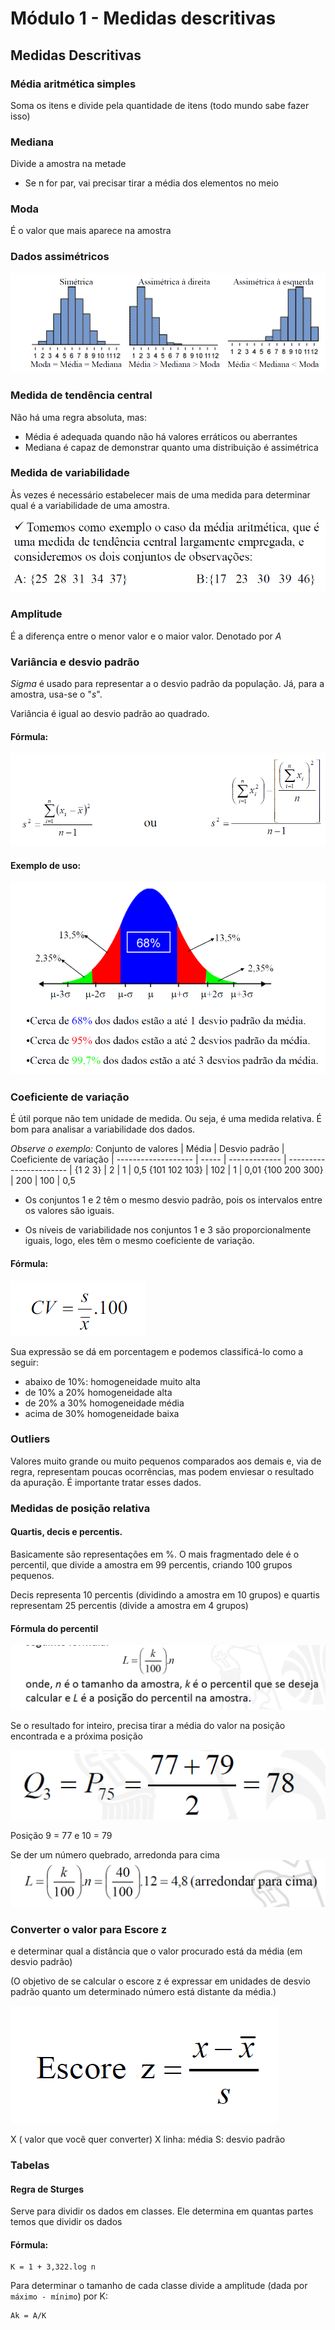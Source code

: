 # Módulo 1 - Medidas descritivas
## Medidas Descritivas
### Média aritmética simples
Soma os itens e divide pela quantidade de itens (todo mundo sabe fazer isso)

### Mediana
Divide a amostra na metade

 - Se n for par, vai precisar tirar a média dos elementos no meio

### Moda
É o valor que mais aparece na amostra

### Dados assimétricos
![Dados assimétricos](images/modulo1/dados-assimetricos.png)

### Medida de tendência central
Não há uma regra absoluta, mas:
 - Média é adequada quando não há valores erráticos ou aberrantes
 - Mediana é capaz de demonstrar quanto uma distribuição é assimétrica

### Medida de variabilidade
Às vezes é necessário estabelecer mais de uma medida para determinar qual é a variabilidade de uma amostra. 

![Medida de variabilidade](images/modulo1/medida-de-variabilidade.png)

### Amplitude
É a diferença entre o menor valor e o maior valor. Denotado por _A_

### Variância e desvio padrão
_Sigma_ é usado para representar a o desvio padrão da população. Já, para a amostra, usa-se o "_s_".

Variância é igual ao desvio padrão ao quadrado. 

#### Fórmula:
![Fórmula da variância e do desvio padrão](images/modulo1/variancia-desvio-padrao-formula.png)

#### Exemplo de uso:
![Exemplo de uso da variância e do desvio padrão](images/modulo1/grafico-exemplo-uso-formula-variancia-desvio-padrao.png)

### Coeficiente de variação
É útil porque não tem unidade de medida. Ou seja, é uma medida relativa. É bom para analisar a variabilidade dos dados. 

_Observe o exemplo:_
Conjunto de valores | Média | Desvio padrão | Coeficiente de variação |
------------------- | ----- | ------------- | ----------------------- |
{1 2 3} | 2 | 1 | 0,5
{101 102 103} | 102 | 1 | 0,01
{100 200 300} | 200 | 100 | 0,5

- Os conjuntos 1 e 2 têm o mesmo desvio padrão, pois os intervalos entre os valores são iguais.

- Os níveis de variabilidade nos conjuntos 1 e 3 são proporcionalmente iguais, logo, eles têm o mesmo coeficiente de variação.

#### Fórmula:
![Fórmula do coeficiente de variação](images/modulo1/formula-coeficiente-variacao.png)

Sua expressão se dá em porcentagem e podemos classificá-lo como a seguir:

- abaixo de 10%: homogeneidade muito alta
- de 10% a 20% homogeneidade alta
- de 20% a 30% homogeneidade média
- acima de 30% homogeneidade baixa

### Outliers
Valores muito grande ou muito pequenos comparados aos demais e, via de regra, representam poucas ocorrências, mas podem enviesar o resultado da apuração. É importante tratar esses dados. 


### Medidas de posição relativa

#### Quartis, decis e percentis. 
Basicamente são representações em %. O mais fragmentado dele é o percentil, que divide a amostra em 99 percentis, criando 100 grupos pequenos. 

Decis representa 10 percentis (dividindo a amostra em 10 grupos) e quartis representam 25 percentis (divide a amostra em 4 grupos)

#### Fórmula do percentil
![Fórmula do percentil](images/modulo1/formula-percentil.png)

Se o resultado for inteiro, precisa tirar a média do valor na posição encontrada e a próxima posição

![Exemplo do percentil](images/modulo1/exemplo-percentil.png)

Posição 9 = 77 e 10 = 79

Se der um número quebrado, arredonda para cima
![Exemplo do percentil 2](images/modulo1/exemplo-percentil-2.png)

### Converter o valor para Escore z 
e determinar qual a distância que o valor procurado está da média (em desvio padrão)

(O objetivo de se calcular o escore z é expressar em unidades de desvio padrão quanto um determinado número está distante da média.)

![Converter para escore](images/modulo1/formula-converter-escore.png)

X ( valor que você quer converter)
X linha: média
S: desvio padrão 

### Tabelas
#### Regra de Sturges
Serve para dividir os dados em classes. Ele determina em quantas partes temos que dividir os dados 

#### Fórmula:
```
K = 1 + 3,322.log n
```

Para determinar o tamanho de cada classe divide a amplitude (dada por ``` máximo - mínimo ```) por K:

```
Ak = A/K
```
